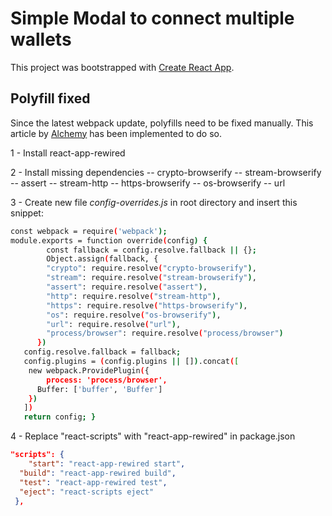 # Simple Modal to connect multiple wallets

This project was bootstrapped with [Create React App](https://github.com/facebook/create-react-app).

## Polyfill fixed

Since the latest webpack update, polyfills need to be fixed manually.
This article by [Alchemy](https://www.alchemy.com/blog/how-to-polyfill-node-core-modules-in-webpack-5) has been implemented to do so. 

1 - Install react-app-rewired

2 - Install missing dependencies
-- crypto-browserify
-- stream-browserify
-- assert
-- stream-http
-- https-browserify
-- os-browserify
-- url

3 - Create new file *config-overrides.js* in root directory and insert this snippet:
```sh
const webpack = require('webpack'); 
module.exports = function override(config) { 
		const fallback = config.resolve.fallback || {}; 
		Object.assign(fallback, { 
    	"crypto": require.resolve("crypto-browserify"), 
        "stream": require.resolve("stream-browserify"), 
        "assert": require.resolve("assert"), 
        "http": require.resolve("stream-http"), 
        "https": require.resolve("https-browserify"), 
        "os": require.resolve("os-browserify"), 
        "url": require.resolve("url"),
        "process/browser": require.resolve("process/browser") 
      }) 
   config.resolve.fallback = fallback; 
   config.plugins = (config.plugins || []).concat([ 
   	new webpack.ProvidePlugin({ 
    	process: 'process/browser', 
      Buffer: ['buffer', 'Buffer'] 
    }) 
   ]) 
   return config; }
```

4 - Replace "react-scripts" with "react-app-rewired" in package.json
 
```json
"scripts": { 
	"start": "react-app-rewired start", 
  "build": "react-app-rewired build", 
  "test": "react-app-rewired test", 
  "eject": "react-scripts eject" 
 },
 ```
